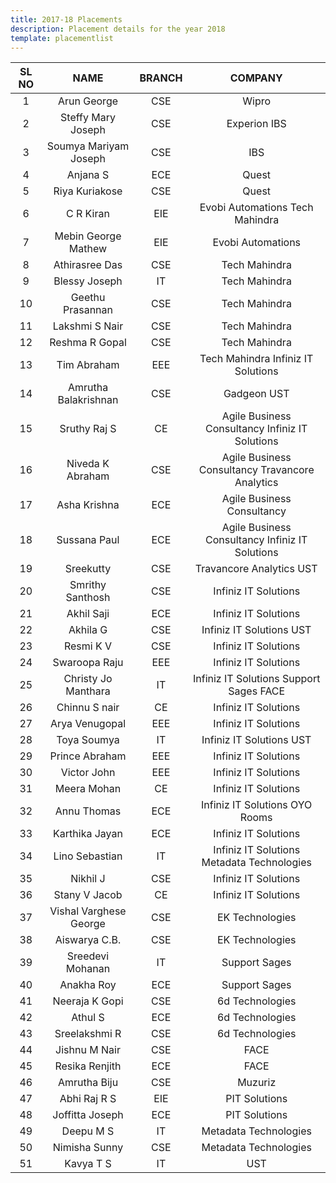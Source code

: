 ```yaml
---
title: 2017-18 Placements
description: Placement details for the year 2018
template: placementlist
---
```


| SL NO | NAME  | BRANCH | COMPANY |
|:-----:|:------------------------:|:------:|:-----------------------------------------------------:|
| 1 | Arun George | CSE | Wipro |
| 2 | Steffy Mary Joseph | CSE | Experion     IBS |
| 3 | Soumya Mariyam Joseph | CSE | IBS |
| 4 | Anjana S | ECE | Quest |
| 5 | Riya Kuriakose | CSE | Quest |
| 6 | C R Kiran | EIE | Evobi   Automations     Tech Mahindra |
| 7 | Mebin George Mathew | EIE | Evobi Automations |
| 8 | Athirasree Das | CSE | Tech Mahindra |
| 9 | Blessy Joseph | IT | Tech Mahindra |
| 10 | Geethu Prasannan | CSE | Tech Mahindra |
| 11 | Lakshmi S Nair | CSE | Tech Mahindra |
| 12 | Reshma R Gopal | CSE | Tech Mahindra |
| 13 | Tim Abraham | EEE | Tech Mahindra     Infiniz IT Solutions |
| 14 | Amrutha Balakrishnan | CSE | Gadgeon     UST |
| 15 | Sruthy Raj S | CE | Agile Business   Consultancy     Infiniz IT Solutions |
| 16 | Niveda K Abraham | CSE | Agile Business   Consultancy     Travancore Analytics |
| 17 | Asha Krishna | ECE | Agile Business   Consultancy |
| 18 | Sussana Paul | ECE | Agile Business   Consultancy     Infiniz IT Solutions |
| 19 | Sreekutty | CSE | Travancore   Analytics     UST |
| 20 | Smrithy Santhosh | CSE | Infiniz IT Solutions |
| 21 | Akhil Saji | ECE | Infiniz IT Solutions |
| 22 | Akhila G | CSE | Infiniz IT   Solutions     UST |
| 23 | Resmi K V | CSE | Infiniz IT Solutions |
| 24 | Swaroopa Raju | EEE | Infiniz IT Solutions |
| 25 | Christy Jo Manthara | IT | Infiniz IT   Solutions     Support Sages     FACE |
| 26 | Chinnu S nair | CE | Infiniz IT Solutions |
| 27 | Arya Venugopal | EEE | Infiniz IT Solutions |
| 28 | Toya Soumya | IT | Infiniz IT   Solutions     UST |
| 29 | Prince Abraham | EEE | Infiniz IT Solutions |
| 30 | Victor John | EEE | Infiniz IT Solutions |
| 31 | Meera Mohan | CE | Infiniz IT Solutions |
| 32 | Annu Thomas | ECE | Infiniz IT   Solutions     OYO Rooms |
| 33 | Karthika Jayan | ECE | Infiniz IT Solutions |
| 34 | Lino Sebastian | IT | Infiniz IT   Solutions     Metadata Technologies |
| 35 | Nikhil J | CSE | Infiniz IT Solutions |
| 36 | Stany V Jacob | CE | Infiniz IT Solutions |
| 37 | Vishal Varghese   George | CSE | EK Technologies |
| 38 | Aiswarya C.B. | CSE | EK Technologies |
| 39 | Sreedevi Mohanan | IT | Support Sages |
| 40 | Anakha Roy | ECE | Support Sages |
| 41 | Neeraja K Gopi | CSE | 6d Technologies |
| 42 | Athul S | ECE | 6d Technologies |
| 43 | Sreelakshmi R | CSE | 6d Technologies |
| 44 | Jishnu M Nair | CSE | FACE |
| 45 | Resika Renjith | ECE | FACE |
| 46 | Amrutha Biju | CSE | Muzuriz |
| 47 | Abhi Raj R S | EIE | PIT Solutions |
| 48 | Joffitta Joseph  | ECE | PIT Solutions |
| 49 | Deepu M S  | IT | Metadata Technologies |
| 50 | Nimisha Sunny | CSE | Metadata Technologies |
| 51 | Kavya T S | IT | UST |
